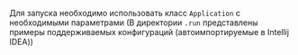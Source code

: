 Для запуска необходимо использовать класс `Application` с необходимыми параметрами
(В директории `.run` представлены примеры поддерживаемых конфигураций (автоимпортируемые в Intellij IDEA))